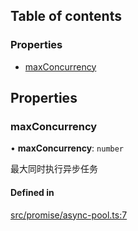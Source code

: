 ## Table of contents

### Properties

- [maxConcurrency](../wiki/Interface:%20AsyncPoolOption#maxconcurrency)

## Properties

### maxConcurrency

• **maxConcurrency**: `number`

最大同时执行异步任务

#### Defined in

[src/promise/async-pool.ts:7](https://github.com/planjs/utils/blob/f16b9fd/src/promise/async-pool.ts#L7)
